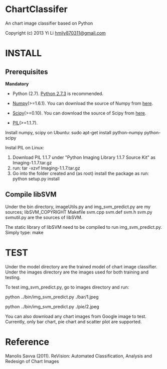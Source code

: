 ChartClassifer
==============

An chart image classifier based on Python

Copyright (c) 2013 Yi Li <hmily870311@gmail.com>

INSTALL
=======

Prerequisites
-------------
**Mandatory** 
* Python (2.7). [Python 2.7.3](http://www.python.org/download/releases/2.7.3/) is recommended.

* [Numpy](http://www.numpy.org/)(>=1.6.1). You can download the source of Numpy from [here](http://sourceforge.net/projects/numpy/files/).

* [Scipy](http://www.scipy.org/)(>=0.10). You can download the source of Scipy from [here](http://sourceforge.net/projects/scipy/files/).

* [PIL](http://www.pythonware.com/products/pil/index.htm)(>=1.1.7).

Install numpy, scipy on Ubuntu:
sudo apt-get install python-numpy python-scipy

Instal PIL on Linux:
1. Download PIL 1.1.7 under "Python Imaging Library 1.1.7 Source Kit" as Imaging-1.1.7.tar.gz
2. run:
        tar -xzvf Imaging-1.1.7.tar.gz
3. Go into the folder created and (as root) install the package as run:
        python setup.py install

Compile libSVM
--------------

Under the bin directory, imageUtils.py and img_svm_predict.py are my sources; libSVM_COPYRIGHT  Makefile  svm.cpp  svm.def  svm.h  svm.py  svmutil.py are the sources of libSVM. 

The static library of libSVM need to be compiled to run img_svm_predict.py. Simply type:
make

TEST
====

Under the model directory are the trained model of chart image classifier.
Under the images directory are the images used for both training and testing.

To test img_svm_predict.py, go to images directory and run:


python ../bin/img_svm_predict.py ./bar/1.jpeg

python ../bin/img_svm_predict.py ./pie/2.jpeg

You can also download any chart images from Google image to test.
Currently, only bar chart, pie chart and scatter plot are supported.

Reference
=========
Manolis Savva (2011). ReVision: Automated Classification, Analysis and Redesign of Chart Images


